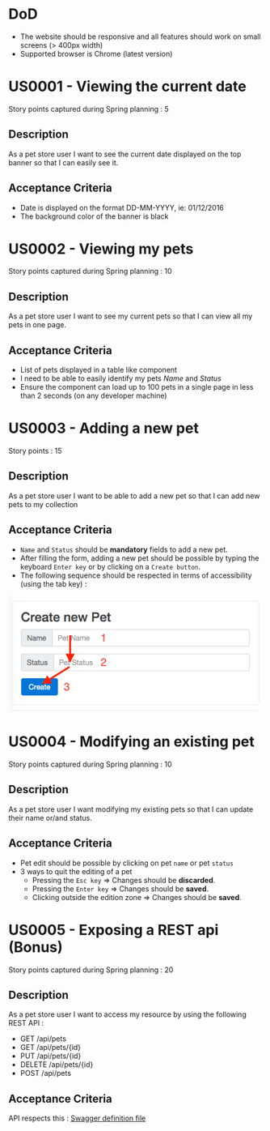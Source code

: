 DoD
===
- The website should be responsive and all features should work on small screens (> 400px width)
- Supported browser is Chrome (latest version)


US0001 - Viewing the current date
=================================
Story points captured during Spring planning : 5 

Description
-----------
As a pet store user I want to see the current date displayed on the top banner so that I can easily see it.

Acceptance Criteria
-------------------
- Date is displayed on the format DD-MM-YYYY, ie: 01/12/2016
- The background color of the banner is black

US0002 - Viewing my pets
========================
Story points captured during Spring planning : 10

Description
-----------
As a pet store user I want to see my current pets so that I can view all my pets in one page.

Acceptance Criteria
-------------------
- List of pets displayed in a table like component
- I need to be able to easily identify my pets *Name* and *Status*
- Ensure the component can load up to 100 pets in a single page in less than 2 seconds (on any developer machine)

US0003 - Adding a new pet
=========================
Story points : 15

Description
-----------
As a pet store user I want to be able to add a new pet so that I can add new pets to my collection

Acceptance Criteria
-------------------
- `Name` and `Status` should be **mandatory** fields to add a new pet.
- After filling the form, adding a new pet should be possible by typing the keyboard `Enter key` or by clicking on a `Create button`.
- The following sequence should be respected in terms of accessibility (using the tab key) : 

![alt text](../assignment/acessibility.png "Accessibility path when adding a new pet")


US0004 - Modifying an existing pet
=================================
Story points captured during Spring planning : 10

Description
-----------
As a pet store user I want modifying my existing pets so that I can update their name or/and status.

Acceptance Criteria
-------------------
- Pet edit should be possible by clicking on pet `name` or pet `status`
- 3 ways to quit the editing of a pet
    - Pressing the `Esc key` => Changes should be **discarded**.
    - Pressing the `Enter key` => Changes should be **saved**.
    - Clicking outside the edition zone => Changes should be **saved**.

US0005 - Exposing a REST api (Bonus)
===================================
Story points captured during Spring planning : 20

Description
-----------
As a pet store user I want to access my resource by using the following REST API : 

- GET /api/pets 
- GET /api/pets/{id} 
- PUT /api/pets/{id}
- DELETE /api/pets/{id}
- POST /api/pets

Acceptance Criteria
-------------------
API respects this : [Swagger definition file](../src/client/swagger.html)